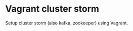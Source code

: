 Vagrant cluster storm
=====================

Setup cluster storm (also kafka, zookeeper) using Vagrant.
